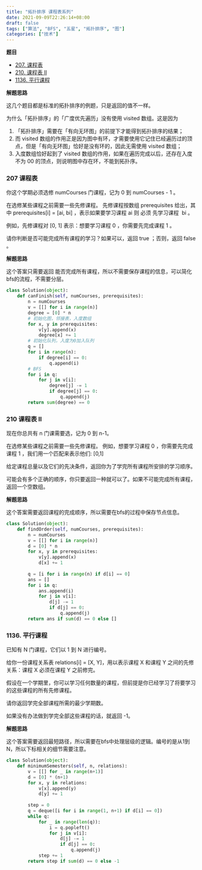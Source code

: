 ```yaml
---
title: "拓扑排序 课程表系列"
date: 2021-09-09T22:26:14+08:00
draft: false
tags: ["算法", "BFS", "五星", "拓扑排序", "图"]
categories: ["技术"]
---
```


**题目**

* [207. 课程表](https://leetcode-cn.com/problems/course-schedule/)
* [210. 课程表 II](https://leetcode-cn.com/problems/course-schedule-ii/)
* [1136. 平行课程](https://leetcode-cn.com/problems/parallel-courses/)

**解题思路**

这几个题目都是标准的拓扑排序的例题，只是返回的值不一样。

为什么「拓扑排序」的「广度优先遍历」没有使用 visited 数组。这是因为 

1. 「拓扑排序」需要在「有向无环图」的前提下才能得到拓扑排序的结果；
2. 而 visited 数组的作用正是因为图中有环，才需要使用它记住已经遍历过的顶点，但是「有向无环图」恰好是没有环的，因此无需使用 visited 数组；
3. 入度数组恰好起到了 visited 数组的作用，如果在遍历完成以后，还存在入度不为 00 的顶点，则说明图中存在环，不能到拓扑序。


### 207 课程表

你这个学期必须选修 numCourses 门课程，记为 0 到 numCourses - 1 。

在选修某些课程之前需要一些先修课程。 先修课程按数组 prerequisites 给出，其中 prerequisites[i] = [ai, bi] ，表示如果要学习课程 ai 则 必须 先学习课程  bi 。

例如，先修课程对 [0, 1] 表示：想要学习课程 0 ，你需要先完成课程 1 。

请你判断是否可能完成所有课程的学习？如果可以，返回 true ；否则，返回 false 。

**解题思路**

这个答案只需要返回 能否完成所有课程，所以不需要保存课程的信息，可以简化bfs的流程，不需要分层。

```python
class Solution(object):
    def canFinish(self, numCourses, prerequisites):
        n = numCourses
        v = [[] for i in range(n)]
        degree = [0] * n
        # 初始化图，邻接表，入度数组
        for x, y in prerequisites:
            v[y].append(x)
            degree[x] += 1
        # 初始化队列，入度为0加入队列
        q = []
        for i in range(n):
            if degree[i] == 0:
                q.append(i)
        # BFS
        for i in q:
            for j in v[i]:
                degree[j] -= 1
                if degree[j] == 0:
                    q.append(j)
        return sum(degree) == 0 
```


### 210 课程表 II

现在你总共有 n 门课需要选，记为 0 到 n-1。

在选修某些课程之前需要一些先修课程。 例如，想要学习课程 0 ，你需要先完成课程 1 ，我们用一个匹配来表示他们: [0,1]

给定课程总量以及它们的先决条件，返回你为了学完所有课程所安排的学习顺序。

可能会有多个正确的顺序，你只要返回一种就可以了。如果不可能完成所有课程，返回一个空数组。

**解题思路**

这个答案需要返回课程的完成顺序，所以需要在bfs的过程中保存节点信息。

```python
class Solution(object):
    def findOrder(self, numCourses, prerequisites):
        n = numCourses
        v = [[] for i in range(n)]
        d = [0] * n
        for x, y in prerequisites:
            v[y].append(x)
            d[x] += 1
        
        q = [i for i in range(n) if d[i] == 0]
        ans = []
        for i in q:
            ans.append(i)
            for j in v[i]:
                d[j] -= 1
                if d[j] == 0:
                    q.append(j)
        return ans if sum(d) == 0 else []
```

### 1136. 平行课程

已知有 N 门课程，它们以 1 到 N 进行编号。

给你一份课程关系表 relations[i] = [X, Y]，用以表示课程 X 和课程 Y 之间的先修关系：课程 X 必须在课程 Y 之前修完。

假设在一个学期里，你可以学习任何数量的课程，但前提是你已经学习了将要学习的这些课程的所有先修课程。

请你返回学完全部课程所需的最少学期数。

如果没有办法做到学完全部这些课程的话，就返回 -1。

**解题思路**

这个答案需要返回最短路径，所以需要在bfs中处理层级的逻辑。编号的是从1到N，所以下标相关的细节需要注意。

```python
class Solution(object):
    def minimumSemesters(self, n, relations):      
        v = [[] for _ in range(n+1)]
        d = [0] * (n+1)
        for x, y in relations:
            v[x].append(y)
            d[y] += 1
        
        step = 0
        q = deque([i for i in range(1, n+1) if d[i] == 0])
        while q:
            for _ in range(len(q)):
                i = q.popleft()
                for j in v[i]:
                    d[j] -= 1
                    if d[j] == 0:
                        q.append(j)
            step += 1
        return step if sum(d) == 0 else -1
```

